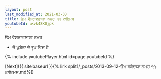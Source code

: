 ```yaml
---
layout: post
last_modified_at: 2021-03-30
title: ਓਮ ਵੈਸਰਾਵਣਾਯਾ ਨਮਹ ੧੧ ਟਾਇਮਸ
youtubeId: ukvk48K0jpk
---
```

 
 
 ਓਮ ਵੈਸਰਾਵਣਾਯਾ ਨਮਹ  
 
 -  ਜੋ ਖੁਬੇਰਾ ਦੇ ਰੂਪ ਵਿਚ ਹੈ 
 
  
 
  
 
 
 
 
 
 


{% include youtubePlayer.html id=page.youtubeId %}
 
[Next]({{ site.baseurl }}{% link  split1/_posts/2013-09-12-ਓਮ ਸਕੰਦਯਾ ਨਮਹ ੧੧ ਟਾਇਮਸ.md%})
 
